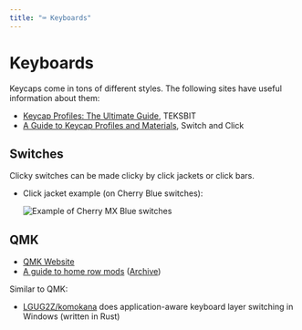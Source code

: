 ```yaml
---
title: "⌨ Keyboards"
---
```

# Keyboards

Keycaps come in tons of different styles. The following sites have useful
information about them:

- [Keycap Profiles: The Ultimate
  Guide](https://teksbit.com/keycap-profiles-guide/), TEKSBIT
- [A Guide to Keycap Profiles and
  Materials](https://switchandclick.com/ultimate-guide-to-picking-a-keycap-set-for-your-mechanical-keyboard/),
  Switch and Click

## Switches

Clicky switches can be made clicky by click jackets or click bars.

- Click jacket example (on Cherry Blue switches):

  ![Example of Cherry MX Blue switches]( https://www.mechanicalkeyboards.com/switches/images/Cherry_MX_Blue_Switch_45469.gif )

## QMK

- [QMK Website](https://qmk.fm)
- [A guide to home row mods](https://precondition.github.io/home-row-mods)
  ([Archive](https://archive.ph/vYS3I))

Similar to QMK:

- [LGUG2Z/komokana](https://github.com/LGUG2Z/komokana) does application-aware
  keyboard layer switching in Windows (written in Rust)
